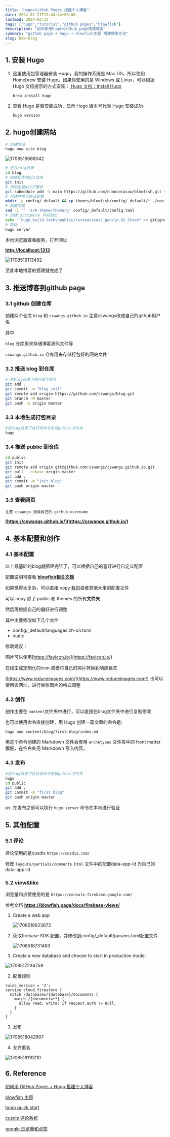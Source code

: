 ```yaml
---
title: "Hugo+Github Pages 搭建个人博客"
date: 2024-02-21T19:44:34+08:00
lastmod: 2024-02-22
tags: ["hugo","tutorial","github pages","blowfish"]
description: "如何使用hugo+github page搭建博客"
summary: "github page + hugo + blowfish主题 搭建博客方法"
slug: how-blog
---
```

## 1. 安装 Hugo

1. 这里使用包管理器安装 Hugo，我的操作系统是 Mac OS，所以使用 Homebrew 安装 Hugo。如果你使用的是 Windows 或 Linux，可以根据 Hugo 文档提示的方式安装：[ Hugo 文档：Install Hugo](https://gohugo.io/getting-started/installing/)

   ```shell
   brew install hugo
   ```
2. 查看 Hugo 是否安装成功，显示 Hugo 版本号代表 Hugo 安装成功。

   ```shell
   hugo version
   ```

## 2. hugo创建网站

```bash
# 创建网站
hugo new site blog
```

![1708519068042](image/index/1708519068042.png)

```bash
# 进入bolg目录
cd blog
# 初始化本地git仓库
git init
# 添加主题git子模块 
git submodule add -b main https://github.com/nunocoracao/blowfish.git themes/blowfish
# 创建并拷贝默认配置
mkdir -p config/_default && cp themes/blowfish/config/_default/* ./config/_default
# 配置主题
sed -i "" 's/# theme/theme/g' config/_default/config.toml
# 创建.gitignore 并初始化
echo ".hugo_build.lock\npublic/\nresources/_gen/\n.DS_Store" >> gitignore
# 启动
hugo server
```

本地浏览器查看服务，打开网址

**[http://localhost:1313](http://localhost:1313/)**

![1708519113492](image/index/1708519113492.png)

至此本地博客的搭建就完成了

## 3. 推送博客到github page

### 3.1 github 创建仓库

创建两个仓库 `blog` 和 `cswangs.github.io` 注意cswangs改成自己的github用户名

其中

`blog` 仓库用来存储博客源码文件等

`cswangs.github.io` 仓库用来存储打包好的网站文件

### 3.2 推送 blog 到仓库

```bash
# 在blog目录下执行如下命令
git add .
git commit -m "blog init"
git remote add origin https://github.com/cswangs/blog.git
git branch -M master
git push -u origin master
```

### 3.3 本地生成打包目录

```bash
#在blog目录下执行该命令生成public文件夹
hugo
```

### 3.4 推送 public 到仓库

```bash
cd public
git init
git remote add origin git@github.com:cswangs/cswangs.github.io.git
git pull --rebase origin master
git add .
git commit -m "init blog"
git push origin master
```

### 3.5 查看网页

`注意 cswangs 换成自己的 github username`

**[https://cswangs.github.io/](https://cswangs.github.io/)**

## 4. 基本配置和创作

### 4.1 基本配置

以上最基础的blog就搭建完毕了，可以根据自己的喜好进行自定义配置

配置说明可查看 **[blowfish相关文档](https://blowfish.page/docs/getting-started/#basic-configuration)**

如果觉得太复杂，可以直接 copy [我的](https://github.com/cswangs/blog)或者其他大佬的配置文件

可以 copy 除了 public 和 themes 的所有**文件夹**

然后再根据自己的偏好进行调整

其中主要修改如下几个文件

- config/_default/languages.zh-cn.toml
- static

修改建议：

图片可以使用[https://favicon.io/](https://favicon.io/)

在线生成定制化的icon 或者将自己的照片转换到响应格式

[https://www.reduceimages.com/](https://www.reduceimages.com/)  也可以使用该网址，进行单张图片的格式调整

### 4.2 创作

创作主要在 `content`文件夹中进行，可以直接在blog文件夹中进行复制修改

也可以使用命令直接创建，用 Hugo 创建一篇文章的命令是:

```shell
hugo new content/blog/first-blog/index.md
```

用这个命令创建的 Markdown 文件会套用 `archetypes` 文件夹中的 front matter 模版，在空白处用 Markdown 写入内容。

### 4.3 发布

```bash
#在blog目录下执行该命令更新public文件夹
hugo
cd public
git add .
git commit -m "first blog"
git push origin master
```

ps: 在发布之前可以执行 `hugo server` 命令在本地进行验证

## 5. 其他配置

### 5.1 评论

评论使用的是cusdis  `https://cusdis.com/`

修改 `layouts/partials/comments.html` 文件中的配置data-app-id 为自己的 data-app-id

### 5.2 view&like

浏览量和点赞使用的是 `https://console.firebase.google.com/`

参考文档 **https://blowfish.page/docs/firebase-views/**


1. Create a web app

   ![1708518623672](image/index/1708518623672.png)
2. 获取firebase SDK 配置，并修改到config/_default/params.toml配置文件

   ![1708518731463](image/index/1708518731463.png)
3. Create a new database and choose to start in production mode.

![1708517234759](image/index/1708517234759.png)

2. 配置规则

```
rules_version = '2';
service cloud.firestore {
  match /databases/{database}/documents {
    match /{document=**} {
      allow read, write: if request.auth != null;
    }
  }
}
```

3. 发布

![1708518042807](image/index/1708518042807.png)

4. 允许匿名

![1708518119210](image/index/1708518119210.png)



## 6. Reference

[如何用 GitHub Pages + Hugo 搭建个人博客](https://cuttontail.blog/blog/create-a-wesite-using-github-pages-and-hugo/)

[blowfish 主题](https://blowfish.page/)

[hugo quick start](https://gohugo.io/getting-started/quick-start/)

[cusdis 评论系统](https://cusdis.com/)

[google 浏览量和点赞](https://console.firebase.google.com/)
